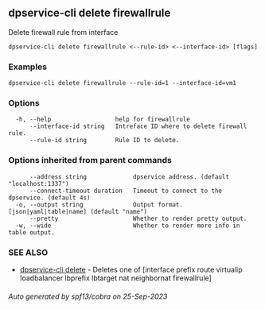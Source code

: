 ## dpservice-cli delete firewallrule

Delete firewall rule from interface

```
dpservice-cli delete firewallrule <--rule-id> <--interface-id> [flags]
```

### Examples

```
dpservice-cli delete firewallrule --rule-id=1 --interface-id=vm1
```

### Options

```
  -h, --help                  help for firewallrule
      --interface-id string   Intreface ID where to delete firewall rule.
      --rule-id string        Rule ID to delete.
```

### Options inherited from parent commands

```
      --address string             dpservice address. (default "localhost:1337")
      --connect-timeout duration   Timeout to connect to the dpservice. (default 4s)
  -o, --output string              Output format. [json|yaml|table|name] (default "name")
      --pretty                     Whether to render pretty output.
  -w, --wide                       Whether to render more info in table output.
```

### SEE ALSO

* [dpservice-cli delete](dpservice-cli_delete.md)	 - Deletes one of [interface prefix route virtualip loadbalancer lbprefix lbtarget nat neighbornat firewallrule]

###### Auto generated by spf13/cobra on 25-Sep-2023
